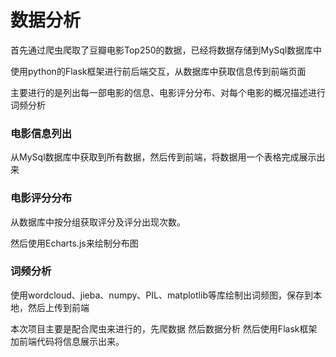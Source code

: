 # 数据分析

首先通过爬虫爬取了豆瓣电影Top250的数据，已经将数据存储到MySql数据库中



使用python的Flask框架进行前后端交互，从数据库中获取信息传到前端页面

主要进行的是列出每一部电影的信息、电影评分分布、对每个电影的概况描述进行词频分析

### 电影信息列出

从MySql数据库中获取到所有数据，然后传到前端，将数据用一个表格完成展示出来

### 电影评分分布

从数据库中按分组获取评分及评分出现次数。

然后使用Echarts.js来绘制分布图

### 词频分析

使用wordcloud、jieba、numpy、PIL、matplotlib等库绘制出词频图，保存到本地，然后上传到前端





本次项目主要是配合爬虫来进行的，先爬数据  然后数据分析  然后使用Flask框架加前端代码将信息展示出来。



